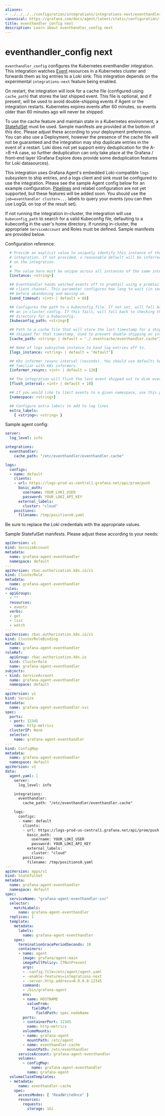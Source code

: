 ```yaml
---
aliases:
- ../../../../configuration/integrations/integrations-next/eventhandler-config/
canonical: https://grafana.com/docs/agent/latest/static/configuration/integrations/integrations-next/eventhandler-config/
title: eventhandler_config next
description: Learn about eventhandler_config next
---
```


# eventhandler_config next

`eventhandler_config` configures the Kubernetes eventhandler integration. This
integration watches
[Event](https://kubernetes.io/docs/reference/generated/kubernetes-api/v1.19/#event-v1-core)
resources in a Kubernetes cluster and forwards them as log entries to a Loki
sink. This integration depends on the experimental `integrations-next` feature
being enabled.

On restart, the integration will look for a cache file (configured using
`cache_path`) that stores the last shipped event. This file is optional, and if
present, will be used to avoid double-shipping events if Agent or the
integration restarts. Kubernetes expires events after 60 minutes, so events
older than 60 minutes ago will never be shipped.

To use the cache feature and maintain state in a Kubernetes environment, a
[StatefulSet](https://kubernetes.io/docs/concepts/workloads/controllers/statefulset/)
must be used. Sample manifests are provided at the bottom of this doc. Please
adjust these according to your deployment preferences. You can also use a
Deployment, however the presence of the cache file will not be guaranteed and
the integration may ship duplicate entries in the event of a restart. Loki does
not yet support entry deduplication for the A->B->A case, so further
deduplication can only take place at the Grafana / front-end layer (Grafana
Explore does provide some deduplication features for Loki datasources).

This integration uses Grafana Agent's embedded Loki-compatible `logs` subsystem
to ship entries, and a logs client and sink must be configured to use the
integration. Please see the sample Agent config below for an example
configuration.
[Pipelines](https://grafana.com/docs/loki/latest/clients/promtail/pipelines/)
and relabel configuration are not yet supported, but these features will be
added soon. You should use the `job=eventhandler cluster=...` labels to query
your events (you can then use LogQL on top of the result set).

If not running the integration in-cluster, the integration will use
`kubeconfig_path` to search for a valid Kubeconfig file, defaulting to a
kubeconfig in the user's home directory. If running in-cluster, the appropriate
`ServiceAccount` and Roles must be defined. Sample manifests are provided
below.

Configuration reference:

```yaml
  # Provide an explicit value to uniquely identify this instance of the
  # integration. If not provided, a reasonable default will be inferred based
  # on the integration.
  #
  # The value here must be unique across all instances of the same integration.
  [instance: <string>]

  ## Eventhandler hands watched events off to promtail using a promtail
  ## client channel. This parameter configures how long to wait (in seconds) on the channel
  ## before abandoning and moving on.
  [send_timeout: <int> | default = 60]

  ## Configures the path to a kubeconfig file. If not set, will fall back to using
  ## an in-cluster config. If this fails, will fall back to checking the user's home
  ## directory for a kubeconfig.
  [kubeconfig_path: <string>]

  ## Path to a cache file that will store the last timestamp for a shipped event and events
  ## shipped for that timestamp. Used to prevent double-shipping on integration restart.
  [cache_path: <string> | default = "./.eventcache/eventhandler.cache"]

  ## Name of logs subsystem instance to hand log entries off to.
  [logs_instance: <string> | default = "default"]

  ## K8s informer resync interval (seconds). You should use defaults here unless you are
  ## familiar with K8s informers.
  [informer_resync: <int> | default = 120]

  ## The integration will flush the last event shipped out to disk every flush_interval seconds.
  [flush_interval: <int> | default = 10]

  ## If you would like to limit events to a given namespace, use this parameter.
  [namespace: <string>]

  ## Configure extra labels to add to log lines
  extra_labels:
    { <string>: <string> }
```

Sample agent config:

```yaml
server:
  log_level: info

integrations:
  eventhandler:
    cache_path: "/etc/eventhandler/eventhandler.cache"

logs:
  configs:
  - name: default
    clients:
    - url: https://logs-prod-us-central1.grafana.net/api/prom/push
      basic_auth:
        username: YOUR_LOKI_USER
        password: YOUR_LOKI_API_KEY
      external_labels:
        cluster: "cloud"
    positions:
      filename: /tmp/positions0.yaml
```

Be sure to replace the Loki credentials with the appropriate values.

Sample StatefulSet manifests. Please adjust these according to your needs:

```yaml
apiVersion: v1
kind: ServiceAccount
metadata:
  name: grafana-agent-eventhandler
  namespace: default
---
apiVersion: rbac.authorization.k8s.io/v1
kind: ClusterRole
metadata:
  name: grafana-agent-eventhandler
rules:
- apiGroups:
  - ""
  resources:
  - events
  verbs:
  - get
  - list
  - watch
---
apiVersion: rbac.authorization.k8s.io/v1
kind: ClusterRoleBinding
metadata:
  name: grafana-agent-eventhandler
roleRef:
  apiGroup: rbac.authorization.k8s.io
  kind: ClusterRole
  name: grafana-agent-eventhandler
subjects:
- kind: ServiceAccount
  name: grafana-agent-eventhandler
  namespace: default
---
apiVersion: v1
kind: Service
metadata:
  name: grafana-agent-eventhandler-svc
spec:
  ports:
  - port: 12345
    name: http-metrics
  clusterIP: None
  selector:
    name: grafana-agent-eventhandler
---
kind: ConfigMap
metadata:
  name: grafana-agent-eventhandler
  namespace: default
apiVersion: v1
data:
  agent.yaml: |
    server:
      log_level: info

    integrations:
      eventhandler:
        cache_path: "/etc/eventhandler/eventhandler.cache"

    logs:
      configs:
      - name: default
        clients:
        - url: https://logs-prod-us-central1.grafana.net/api/prom/push
          basic_auth:
            username: YOUR_LOKI_USER
            password: YOUR_LOKI_API_KEY
          external_labels:
            cluster: "cloud"
        positions:
          filename: /tmp/positions0.yaml
---
apiVersion: apps/v1
kind: StatefulSet
metadata:
  name: grafana-agent-eventhandler
  namespace: default
spec:
  serviceName: "grafana-agent-eventhandler-svc"
  selector:
    matchLabels:
      name: grafana-agent-eventhandler
  replicas: 1
  template:
    metadata:
      labels:
        name: grafana-agent-eventhandler
    spec:
      terminationGracePeriodSeconds: 10
      containers:
      - name: agent
        image: grafana/agent:main
        imagePullPolicy: IfNotPresent
        args:
        - -config.file=/etc/agent/agent.yaml
        - -enable-features=integrations-next
        - -server.http.address=0.0.0.0:12345
        command:
        - /bin/grafana-agent
        env:
        - name: HOSTNAME
          valueFrom:
            fieldRef:
              fieldPath: spec.nodeName
        ports:
        - containerPort: 12345
          name: http-metrics
        volumeMounts:
        - name: grafana-agent
          mountPath: /etc/agent
        - name: eventhandler-cache
          mountPath: /etc/eventhandler
      serviceAccount: grafana-agent-eventhandler
      volumes:
        - configMap:
            name: grafana-agent-eventhandler
          name: grafana-agent
  volumeClaimTemplates:
  - metadata:
      name: eventhandler-cache
    spec:
      accessModes: [ "ReadWriteOnce" ]
      resources:
        requests:
          storage: 1Gi
```
